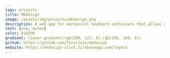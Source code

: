 ```yaml
---
tags: projects
title: MkDesign
image: /assets/img/projects/mkdesign.png
description: A web app for mechanical keyboard enthusiats that allows you to design your own keyboard. Layouts, Colors, Fonts and more can be customized. Keyboards can be saved and shared with other people.
tech: [vue, bulma]
color: D18200
gradient: linear-gradient(rgb(209, 127, 0),rgb(255, 160, 0))
github: https://github.com/ToxicJojo/mkdesign
website: https://mkdesign-click.firebaseapp.com/layout
---
```

